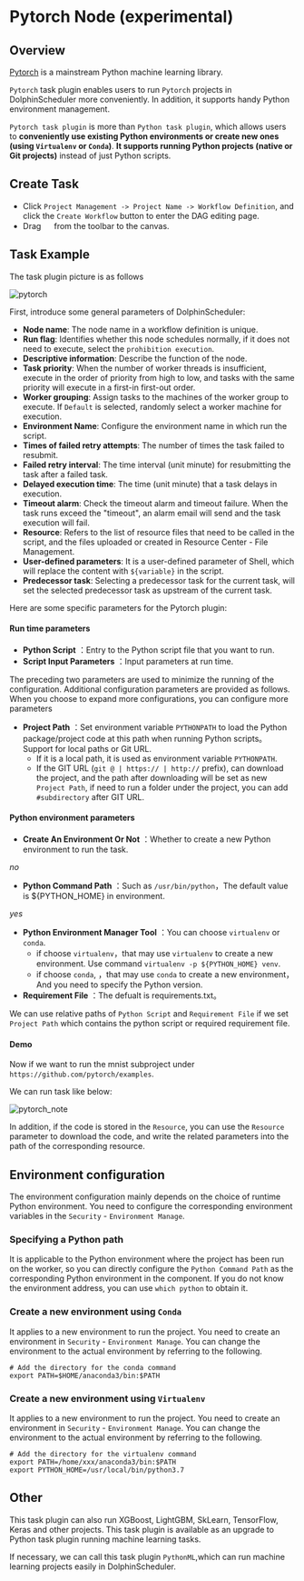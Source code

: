 # Pytorch Node (experimental)

## Overview

[Pytorch](https://pytorch.org) is a mainstream Python machine learning library.

`Pytorch` task plugin enables users to run `Pytorch` projects in DolphinScheduler more conveniently. In addition, it supports handy Python environment management.

`Pytorch task plugin` is more than `Python task plugin`, which allows users to **conveniently use existing Python environments or create new ones (using `Virtualenv` or `Conda`)**. **It supports running Python projects (native or Git projects)** instead of just Python scripts.

## Create Task

- Click `Project Management -> Project Name -> Workflow Definition`, and click the `Create Workflow` button to enter the DAG editing page.
- Drag <img src="../../../../img/tasks/icons/pytorch.png" width="15"/> from the toolbar to the canvas.

## Task Example

The task plugin picture is as follows

![pytorch](../../../../img/tasks/demo/pytorch_en.png)


First, introduce some general parameters of DolphinScheduler:

- **Node name**: The node name in a workflow definition is unique.
- **Run flag**: Identifies whether this node schedules normally, if it does not need to execute, select
  the `prohibition execution`.
- **Descriptive information**: Describe the function of the node.
- **Task priority**: When the number of worker threads is insufficient, execute in the order of priority from high
  to low, and tasks with the same priority will execute in a first-in first-out order.
- **Worker grouping**: Assign tasks to the machines of the worker group to execute. If `Default` is selected,
  randomly select a worker machine for execution.
- **Environment Name**: Configure the environment name in which run the script.
- **Times of failed retry attempts**: The number of times the task failed to resubmit.
- **Failed retry interval**: The time interval (unit minute) for resubmitting the task after a failed task.
- **Delayed execution time**: The time (unit minute) that a task delays in execution.
- **Timeout alarm**: Check the timeout alarm and timeout failure. When the task runs exceed the "timeout", an alarm
  email will send and the task execution will fail.
- **Resource**: Refers to the list of resource files that need to be called in the script, and the files uploaded or created in Resource Center - File Management.
- **User-defined parameters**: It is a user-defined parameter of Shell, which will replace the content with `${variable}` in the script.
- **Predecessor task**: Selecting a predecessor task for the current task, will set the selected predecessor task as
  upstream of the current task.


Here are some specific parameters for the Pytorch plugin:

#### Run time parameters

- **Python Script** ：Entry to the Python script file that you want to run.
- **Script Input Parameters** ：Input parameters at run time.

The preceding two parameters are used to minimize the running of the configuration. Additional configuration parameters are provided as follows. When you choose to expand more configurations, you can configure more parameters

- **Project Path** ：Set environment variable `PYTHONPATH` to load the Python package/project code at this path when running Python scripts。Support for local paths or Git URL.
  - If it is a local path, it is used as environment variable `PYTHONPATH`.
  - If the GIT URL (`git @ | https:// | http://` prefix), can download the project, and the path after downloading will be set as new `Project Path`, if need to run a folder under the project, you can add `#subdirectory` after GIT URL.

#### Python environment parameters

- **Create An Environment Or Not** ：Whether to create a new Python environment to run the task.

*no*

- **Python Command Path** ：Such as `/usr/bin/python`，The default value is ${PYTHON_HOME} in environment.

*yes*

- **Python Environment Manager Tool** ：You can choose `virtualenv` or `conda`.
  - if choose `virtualenv`，that may use `virtualenv` to create a new environment. Use command `virtualenv -p ${PYTHON_HOME} venv`.
  - if choose `conda`, ，that may use `conda` to create a new environment，And you need to specify the Python version.
- **Requirement File** ：The defualt is requirements.txt。


We can use relative paths of `Python Script` and `Requirement File` if we set `Project Path` which contains the python script or required requirement file.

#### Demo

Now if we want to run the mnist subproject under `https://github.com/pytorch/examples`.

We can run task like below:

![pytorch_note](../../../../img/tasks/demo/pytorch_note_en.png)


In addition, if the code is stored in the `Resource`, you can use the `Resource` parameter to download the code, and write the related parameters into the path of the corresponding resource.

## Environment configuration

The environment configuration mainly depends on the choice of runtime Python environment. You need to configure the corresponding environment variables in the `Security` - `Environment Manage`.

### Specifying a Python path

It is applicable to the Python environment where the project has been run on the worker, so you can directly configure the `Python Command Path` as the corresponding Python environment in the component. If you do not know the environment address, you can use `which python` to obtain it.

### Create a new environment using `Conda`

It applies to a new environment to run the project. You need to create an environment in `Security` - `Environment Manage`. You can change the environment to the actual environment by referring to the following.

```shell
# Add the directory for the conda command
export PATH=$HOME/anaconda3/bin:$PATH
```

### Create a new environment using `Virtualenv`

It applies to a new environment to run the project. You need to create an environment in `Security` - `Environment Manage`. You can change the environment to the actual environment by referring to the following.

```shell
# Add the directory for the virtualenv command
export PATH=/home/xxx/anaconda3/bin:$PATH
export PYTHON_HOME=/usr/local/bin/python3.7
```

## Other

This task plugin can also run XGBoost, LightGBM, SkLearn, TensorFlow, Keras and other projects. This task plugin is available as an upgrade to Python task plugin running machine learning tasks.

If necessary, we can call this task plugin `PythonML`,which can run machine learning projects easily in DolphinScheduler.
